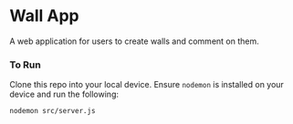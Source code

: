 # Wall App
A web application for users to create walls and comment on them.

### To Run
Clone this repo into your local device. Ensure `nodemon` is installed on your device and run the following:

`nodemon src/server.js`
